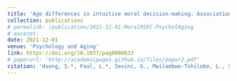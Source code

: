 ```yaml
---
title: 'Age differences in intuitive moral decision-making: Associations with inter-network neural connectivity'
collection: publications
# permalink: /publication/2021-12-01-MoralRSFC-PsycholAging
# excerpt: 
date: 2021-12-01
venue: 'Psychology and Aging'
link: https://doi.org/10.1037/pag0000633
# paperurl: 'http://academicpages.github.io/files/paper2.pdf'
citation: 'Huang, S.*, Faul, L.*, Sevinc, G., Mwilambwe-Tshilobo, L., Setton, R., Lockrow, A. W., Ebner, N. C., Turner, G. R., Spreng, R. N., & De Brigard, F. (2021). &quot;Age differences in intuitive moral decision-making: Associations with inter-network neural connectivity.&quot; <i>Psychology and Aging</i>. 36(8), 902–916.'
---
```



